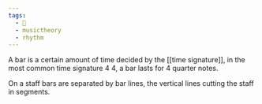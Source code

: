 ```yaml
---
tags:
  - 🌱
  - musictheory
  - rhythm
---
```

A bar is a certain amount of time decided by the [[time signature]], in the most common time signature 4 4, a bar lasts for 4 quarter notes.

On a staff bars are separated by bar lines, the vertical lines cutting the staff in segments.